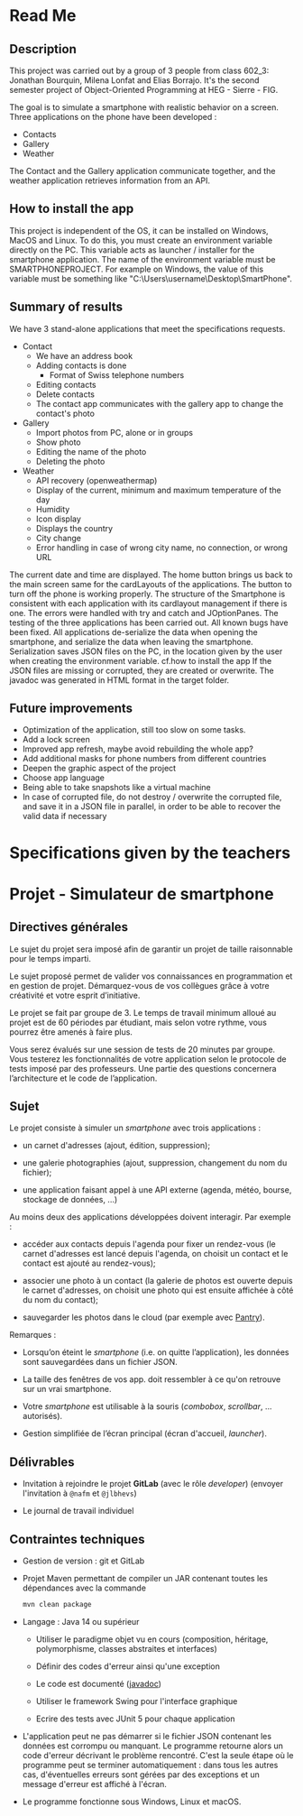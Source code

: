 # Read Me
## Description
This project was carried out by a group of 3 people from class 602_3: Jonathan Bourquin, Milena Lonfat and Elias Borrajo.
It's the second semester project of Object-Oriented Programming at HEG - Sierre - FIG.

The goal is to simulate a smartphone with realistic behavior on a screen.
Three applications on the phone have been developed :
- Contacts
- Gallery
- Weather

The Contact and the Gallery application communicate together,
and the weather application retrieves information from an API.

## How to install the app
This project is independent of the OS, it can be installed on Windows, MacOS and Linux.
To do this, you must create an environment variable directly on the PC. This variable
acts as launcher / installer for the smartphone application.
The name of the environment variable must be SMARTPHONEPROJECT.
For example on Windows, the value of this variable must be something like "C:\Users\username\Desktop\SmartPhone".

## Summary of results
We have 3 stand-alone applications that meet the specifications requests.
- Contact
  - We have an address book
  - Adding contacts is done
    - Format of Swiss telephone numbers
  - Editing contacts
  - Delete contacts
  - The contact app communicates with the gallery app to change the contact's photo
- Gallery
  - Import photos from PC, alone or in groups
  - Show photo
  - Editing the name of the photo
  - Deleting the photo
- Weather
  - API recovery (openweathermap)
  - Display of the current, minimum and maximum temperature of the day
  - Humidity  
  - Icon display
  - Displays the country
  - City change
  - Error handling in case of wrong city name, no connection, or wrong URL

The current date and time are displayed.
The home button brings us back to the main screen same for the cardLayouts of the applications.
The button to turn off the phone is working properly.
The structure of the Smartphone is consistent with each application with its cardlayout management if there is one.
The errors were handled with try and catch and JOptionPanes.
The testing of the three applications has been carried out.
All known bugs have been fixed.
All applications de-serialize the data when opening the smartphone, and serialize the data when leaving the smartphone.
Serialization saves JSON files on the PC, in the location given by the user when creating the environment variable. cf.how to install the app
If the JSON files are missing or corrupted, they are created or overwrite.
The javadoc was generated in HTML format in the target folder.

## Future improvements
- Optimization of the application, still too slow on some tasks.
- Add a lock screen
- Improved app refresh, maybe avoid rebuilding the whole app?
- Add additional masks for phone numbers from different countries
- Deepen the graphic aspect of the project
- Choose app language
- Being able to take snapshots like a virtual machine
- In case of corrupted file, do not destroy / overwrite the corrupted file, and save it in a JSON file in parallel, in order to be able to recover the valid data if necessary 

# Specifications given by the teachers
# Projet - Simulateur de smartphone

## Directives générales

Le sujet du projet sera imposé afin de garantir un projet de taille raisonnable
pour le temps imparti.

Le sujet proposé permet de valider vos connaissances en programmation et en
gestion de projet. Démarquez-vous de vos collègues grâce à votre créativité et
votre esprit d’initiative.

Le projet se fait par groupe de 3. Le temps de travail minimum alloué au projet
est de 60 périodes par étudiant, mais selon votre rythme, vous pourrez être
amenés à faire plus.

Vous serez évalués sur une session de tests de 20 minutes par groupe. Vous
testerez les fonctionnalités de votre application selon le protocole de tests
imposé par des professeurs. Une partie des questions concernera
l’architecture et le code de l’application.

## Sujet

Le projet consiste à simuler un *smartphone* avec trois applications :

- un carnet d'adresses (ajout, édition, suppression);

- une galerie photographies (ajout, suppression, changement du nom du fichier);

- une application faisant appel à une API externe (agenda, météo, bourse, stockage
  de données, ...)

Au moins deux des applications développées doivent interagir. Par exemple :

- accéder aux contacts depuis l'agenda pour fixer un rendez-vous (le carnet
  d'adresses est lancé depuis l'agenda, on choisit un contact et le contact est
  ajouté au rendez-vous);

- associer une photo à un contact (la galerie de photos est ouverte depuis le
  carnet d'adresses, on choisit une photo qui est ensuite affichée à côté du nom
  du contact);

- sauvegarder les photos dans le cloud (par exemple avec
  [Pantry](https://getpantry.cloud)).

Remarques :

-	Lorsqu’on éteint le *smartphone* (i.e. on quitte l’application),
     les données sont sauvegardées dans un fichier JSON.

-	La taille des fenêtres de vos app. doit ressembler à ce qu'on retrouve sur un vrai smartphone.

-	Votre *smartphone* est utilisable à la souris (*combobox*, *scrollbar*, ... autorisés).

-	Gestion simplifiée de l’écran principal (écran d'accueil, *launcher*).

## Délivrables

- Invitation à rejoindre le projet **GitLab** (avec le rôle *developer*)
  (envoyer l'invitation à `@nafm` et `@jlbhevs`)

- Le journal de travail individuel

## Contraintes techniques

- Gestion de version : git et GitLab

- Projet Maven permettant de compiler un JAR contenant toutes les dépendances
  avec la commande

  ```bash
  mvn clean package
  ```

- Langage : Java 14 ou supérieur

    - Utiliser le paradigme objet vu en cours (composition, héritage, polymorphisme, classes abstraites et interfaces)

    - Définir des codes d'erreur ainsi qu'une exception

    - Le code est documenté ([javadoc](https://docs.oracle.com/javase/8/docs/technotes/tools/windows/javadoc.html))

    - Utiliser le framework Swing pour l'interface graphique

    - Ecrire des tests avec JUnit 5 pour chaque application

- L'application peut ne pas démarrer si le fichier JSON contenant les données
  est corrompu ou manquant. Le programme retourne alors un code d'erreur
  décrivant le problème rencontré. C'est la seule étape où le programme
  peut se terminer automatiquement : dans tous les autres cas, d'éventuelles
  erreurs sont gérées par des exceptions et un message d'erreur est affiché à
  l'écran.

- Le programme fonctionne sous Windows, Linux et macOS.
